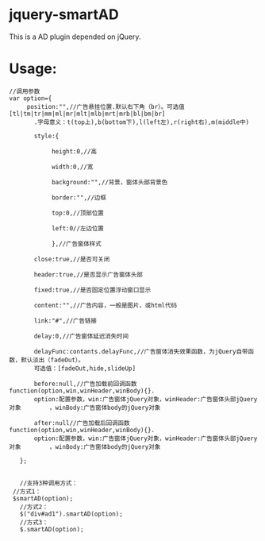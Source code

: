 jquery-smartAD
==============

This is a  AD plugin  depended on jQuery.



Usage:
=================
    //调用参数
    var option={
	     position:"",//广告悬挂位置.默认右下角（br）。可选值[tl|tm|tr|mm|ml|mr|mlt|mlb|mrt|mrb|bl|bm|br]
		   .字母意义：t(top上),b(bottom下),l(left左),r(right右),m(middle中)
		   
		   style:{
		   
		        height:0,//高
		        
				width:0,//宽
				
				background:"",//背景，窗体头部背景色
				
				border:"",//边框
				
				top:0,//顶部位置
				
				left:0//左边位置
				
				},//广告窗体样式
				
		   close:true,//是否可关闭
		   
		   header:true,//是否显示广告窗体头部
		   
		   fixed:true,//是否固定位置浮动窗口显示
		   
		   content:"",//广告内容，一般是图片，或html代码
		   
		   link:"#",//广告链接
		   
		   delay:0,//广告窗体延迟消失时间
		   
		   delayFunc:contants.delayFunc,//广告窗体消失效果函数，为jQuery自带函数，默认淡出（fadeOut）。
		   可选值：[fadeOut,hide,slideUp]
		   
		   before:null,//广告加载前回调函数function(option,win,winHeader,winBody){}.
		   option:配置参数，win:广告窗体jQuery对象，winHeader:广告窗体头部jQuery对象        ，winBody:广告窗体body的jQuery对象
		   
		   after:null//广告加载后回调函数function(option,win,winHeader,winBody){}.
		   option:配置参数，win:广告窗体jQuery对象，winHeader:广告窗体头部jQuery对象        ，winBody:广告窗体body的jQuery对象
		   
	   };
	   
	   
	   //支持3种调用方式：
     //方式1：
     $smartAD(option);
	   //方式2：
	   $("div#ad1").smartAD(option);
	   //方式3：
	   $.smartAD(option);
	   



